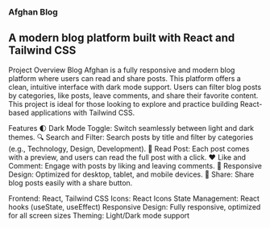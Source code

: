 ###  Afghan Blog

## A modern blog platform built with React and Tailwind CSS

Project Overview
Blog Afghan is a fully responsive and modern blog platform where users can read and share posts. This platform offers a clean, intuitive interface with dark mode support. Users can filter blog posts by categories, like posts, leave comments, and share their favorite content. This project is ideal for those looking to explore and practice building React-based applications with Tailwind CSS.

Features
🌓 Dark Mode Toggle: Switch seamlessly between light and dark themes.
🔍 Search and Filter: Search posts by title and filter by categories (e.g., Technology, Design, Development).
📝 Read Post: Each post comes with a preview, and users can read the full post with a click.
❤️ Like and Comment: Engage with posts by liking and leaving comments.
🚀 Responsive Design: Optimized for desktop, tablet, and mobile devices.
🔗 Share: Share blog posts easily with a share button.

Frontend: React, Tailwind CSS
Icons: React Icons
State Management: React hooks (useState, useEffect)
Responsive Design: Fully responsive, optimized for all screen sizes
Theming: Light/Dark mode support
